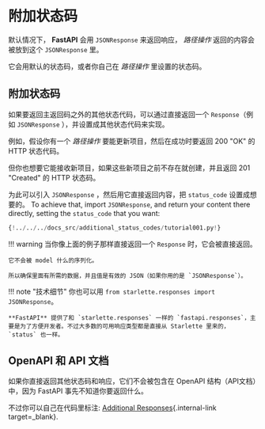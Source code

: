# 附加状态码

默认情况下， **FastAPI** 会用 `JSONResponse` 来返回响应， *路径操作* 返回的内容会被放到这个 `JSONResponse` 里。

它会用默认的状态码，或者你自己在 *路径操作* 里设置的状态码。

## 附加状态码

如果要返回主返回码之外的其他状态代码，可以通过直接返回一个 `Response`（例如 `JSONResponse` ），并设置成其他状态代码来实现。

例如，假设你有一个 *路径操作* 要能更新项目，然后在成功时要返回 200 "OK" 的 HTTP 状态代码。

但你也想要它能接收新项目，如果这些新项目之前不存在就创建，并且返回 201 "Created" 的 HTTP 状态码。

为此可以引入 `JSONResponse` ，然后用它直接返回内容，把 `status_code` 设置成想要的。
To achieve that, import `JSONResponse`, and return your content there directly, setting the `status_code` that you want:

```Python hl_lines="4  23"
{!../../../docs_src/additional_status_codes/tutorial001.py!}
```

!!! warning
	当你像上面的例子那样直接返回一个 `Response` 时，它会被直接返回。

    它不会被 model 什么的序列化。
    
	所以确保里面有所需的数据，并且值是有效的 JSON（如果你用的是 `JSONResponse`）。

!!! note "技术细节"
	你也可以用 `from starlette.responses import JSONResponse`。

    **FastAPI** 提供了和 `starlette.responses` 一样的 `fastapi.responses`，主要是为了方便开发者。不过大多数的可用响应类型都是直接从 Starlette 里来的，`status` 也一样。

## OpenAPI 和 API 文档

如果你直接返回其他状态码和响应，它们不会被包含在 OpenAPI 结构（API文档）中，因为 FastAPI 事先不知道你要返回什么。

不过你可以自己在代码里标注: [Additional Responses](additional-responses.md){.internal-link target=_blank}.
